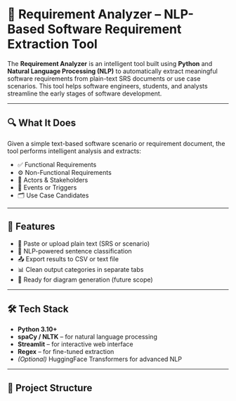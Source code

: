 # 🧠 Requirement Analyzer – NLP-Based Software Requirement Extraction Tool

The **Requirement Analyzer** is an intelligent tool built using **Python** and **Natural Language Processing (NLP)** to automatically extract meaningful software requirements from plain-text SRS documents or use case scenarios. This tool helps software engineers, students, and analysts streamline the early stages of software development.

---

## 🔍 What It Does

Given a simple text-based software scenario or requirement document, the tool performs intelligent analysis and extracts:

- ✅ Functional Requirements  
- ⚙️ Non-Functional Requirements  
- 👥 Actors & Stakeholders  
- 🧩 Events or Triggers  
- 🗂️ Use Case Candidates  

---

## 🚀 Features

- 📄 Paste or upload plain text (SRS or scenario)
- 🤖 NLP-powered sentence classification
- 📤 Export results to CSV or text file
- 📊 Clean output categories in separate tabs
- 🔧 Ready for diagram generation (future scope)

---

## 🛠 Tech Stack

- **Python 3.10+**
- **spaCy / NLTK** – for natural language processing
- **Streamlit** – for interactive web interface
- **Regex** – for fine-tuned extraction
- *(Optional)* HuggingFace Transformers for advanced NLP

---

## 📁 Project Structure

